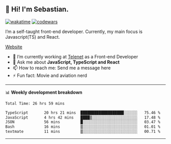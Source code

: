 ## 👋 Hi! I'm Sebastian.

[![wakatime](https://wakatime.com/badge/user/df0036c6-328a-4a39-be9b-e49417ed22a1.svg)](https://wakatime.com/@df0036c6-328a-4a39-be9b-e49417ed22a1)
[![codewars](https://www.codewars.com/users/sebavuye/badges/small)](https://www.codewars.com/users/sebavuye)

I’m a self-taught front-end developer. Currently, my main focus is Javascript(TS) and React.

[Website](https://sebastianvuye.be)

- 🔭 I’m currently working at [Telenet](https://telenet.be/) as a Front-end Developer
- 💬 Ask me about **JavaScript, TypeScript and React**
- 📫 How to reach me: Send me a message here
- ⚡ Fun fact: Movie and aviation nerd

-------

📊 **Weekly development breakdown**

<!--START_SECTION:waka-->

```txt
Total Time: 26 hrs 59 mins

TypeScript       20 hrs 21 mins  ███████████████████░░░░░░   75.46 %
JavaScript       4 hrs 42 mins   ████▒░░░░░░░░░░░░░░░░░░░░   17.48 %
JSON             56 mins         █░░░░░░░░░░░░░░░░░░░░░░░░   03.47 %
Bash             16 mins         ▒░░░░░░░░░░░░░░░░░░░░░░░░   01.01 %
textmate         11 mins         ▒░░░░░░░░░░░░░░░░░░░░░░░░   00.71 %
```

<!--END_SECTION:waka-->
-------
